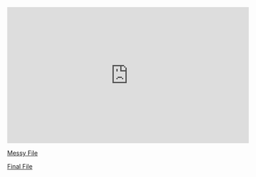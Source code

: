 <iframe width="560" height="315" src="https://www.youtube.com/embed/m6Wgwyc3Tuc" title="YouTube video player" frameborder="0" allow="accelerometer; autoplay; clipboard-write; encrypted-media; gyroscope; picture-in-picture" allowfullscreen></iframe>


[Messy File](html/messyProjectFinal.html)


[Final File](html/finalProject.html)